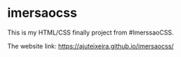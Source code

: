 # imersaocss

This is my HTML/CSS finally project from #ImerssaoCSS.

The website link: https://ajuteixeira.github.io/imersaocss/
